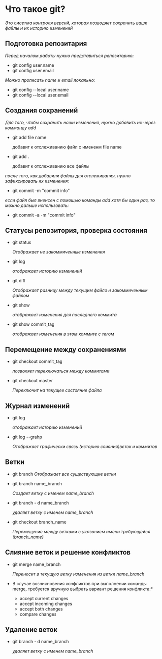 # Что такое git?
*Это сисетма контроля версий, которая позводяет сохранить ваши файлы и их историю изменений*
## Подготовка репозитария 
*Перед началом работы нужно представиться репозиторию:*
* git config user.name
* git config user.email

*Можно прописать name и email локально:*
* git config --local user.name
* git config --local user.email

## Создания сохранений 
*Для того, чтобы сохранить наши изменения, нужно добавить их через комманду add*

* git add file name

    добавит к отслеживанию файл с имененм file name

* git add .

    добавит к отслеживанию все файлы  
    

*после того, как добавили файлы для отслеживания, нужно зафиксировать их изменения:*
* git commit -m "commit info"

*если файл был вненсен с помощью команды add хотя бы один раз, то можно дальше использовать:*

* git commit -a -m "commit info"

## Статусы репозитория, проверка состояния
* git status

    *Отображает не закоммиченные изменения*

* git log

    *отображает историю изменений*
* git diff

    *Отображает разницу между текущим файло и закоммиченным файлом*

* git show

    *отображает изменения для последнего коммита*
* git show commit_tag

    *отображает изменения в этом коммите с тегом*

## Перемещение между сохранениями
* git checkout commit_tag 

    *позволяет переключаться между коммитами*
* git checkout master 
    
    *Переключит на текущее состояние файла*

## Журнал изменений 
* git log

    *отображает историю изменений*
* git log --grahp 

    *Отображает графически связь (историю слияния)веток и коммитов*

## Ветки

* git branch 
    *Отображает все существующие ветки*

* git branch name_branch 

    *Создает ветку c именем name_branch*

* git branch - d name_branch 

    *удаляет ветку с именем name_branch*
* git checkout branch_name

    *Перемещение между ветками с указанием имени требующейся (branch_name)*

    
## Слияние веток и решение конфликтов

* git merge name_branch

    *Переносит в текущую ветку изменения из ветки name_branch*

* В случае возникновения конфликтов при выполнении команды merge, требуется вручную выбрать вариант решения конфликта:*
    * accept current changes
    * accept incoming changes
    * accept both changes
    * compare changes

## Удаление веток

* git branch - d name_branch 

    *удаляет ветку с именем name_branch*
    